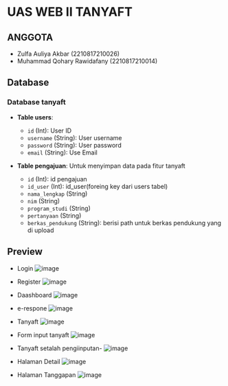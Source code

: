 # UAS WEB II TANYAFT

## ANGGOTA
- Zulfa Auliya Akbar (2210817210026)
- Muhammad Qohary Rawidafany (2210817210014)

## Database

### Database tanyaft

- **Table users**: 
  - `id` (Int): User ID
  - `username` (String): User username
  - `password` (String): User password
  - `email` (String): Use Email

  
- **Table pengajuan**: Untuk menyimpan data pada fitur tanyaft
  - `id` (Int): id pengajuan
  - `id_user` (Int): id_user(foreing key dari users tabel) 
  - `nama_lengkap` (String)
  - `nim` (String)
  - `program_studi` (String)
  - `pertanyaan` (String)
  - `berkas_pendukung` (String): berisi path untuk berkas pendukung yang di upload



## Preview

- Login
![image](https://github.com/Zetelep/UAS-WEBII-TANYAFT/assets/114343886/97fabf12-e523-41d6-abb7-62381032cf4e)

- Register
![image](https://github.com/Zetelep/UAS-WEBII-TANYAFT/assets/114343886/6b09319d-040d-48a1-a7ad-dd82c8585ea7)

- Daashboard
![image](https://github.com/Zetelep/UAS-WEBII-TANYAFT/assets/114343886/afab7e55-37d1-4cce-a6ba-7e48607c052e)

- e-respone
![image](https://github.com/Zetelep/UAS-WEBII-TANYAFT/assets/114343886/393efd63-5895-4ac1-822b-1e26c87832ef)

- Tanyaft
![image](https://github.com/Zetelep/UAS-WEBII-TANYAFT/assets/114343886/fcdf669e-cf44-437b-8a55-5428e7794954)

- Form input tanyaft
![image](https://github.com/Zetelep/UAS-WEBII-TANYAFT/assets/114343886/a50a070e-3a12-4f88-971c-87caf11fc8d2)

- Tanyaft setalah pengiinputan-
![image](https://github.com/Zetelep/UAS-WEBII-TANYAFT/assets/114343886/94aa2ce3-335b-4f67-be60-a389612f9ea7)

- Halaman Detail
![image](https://github.com/Zetelep/UAS-WEBII-TANYAFT/assets/114343886/c89dd02d-ea00-41ff-a034-f6072a721f29)

- Halaman Tanggapan
![image](https://github.com/Zetelep/UAS-WEBII-TANYAFT/assets/114343886/8ac2837e-6c35-44d0-9f12-e7cfac469b5a)


